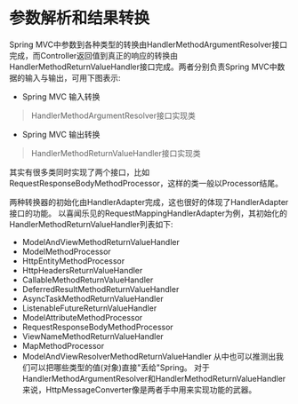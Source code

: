 # 参数解析和结果转换
Spring MVC中参数到各种类型的转换由HandlerMethodArgumentResolver接口完成，而Controller返回值到真正的响应的转换由HandlerMethodReturnValueHandler接口完成。两者分别负责Spring MVC中数据的输入与输出，可用下图表示:
* Spring MVC 输入转换
> HandlerMethodArgumentResolver接口实现类
* Spring MVC 输出转换
> HandlerMethodReturnValueHandler接口实现类

其实有很多类同时实现了两个接口，比如RequestResponseBodyMethodProcessor，这样的类一般以Processor结尾。

两种转换器的初始化由HandlerAdapter完成，这也很好的体现了HandlerAdapter接口的功能。
以喜闻乐见的RequestMappingHandlerAdapter为例，其初始化的HandlerMethodReturnValueHandler列表如下:
* ModelAndViewMethodReturnValueHandler
* ModelMethodProcessor
* HttpEntityMethodProcessor
* HttpHeadersReturnValueHandler
* CallableMethodReturnValueHandler
* DeferredResultMethodReturnValueHandler
* AsyncTaskMethodReturnValueHandler
* ListenableFutureReturnValueHandler
* ModelAttributeMethodProcessor
* RequestResponseBodyMethodProcessor
* ViewNameMethodReturnValueHandler
* MapMethodProcessor
* ModelAndViewResolverMethodReturnValueHandler
从中也可以推测出我们可以把哪些类型的值(对象)直接"丢给"Spring。
对于HandlerMethodArgumentResolver和HandlerMethodReturnValueHandler来说，HttpMessageConverter像是两者手中用来实现功能的武器。